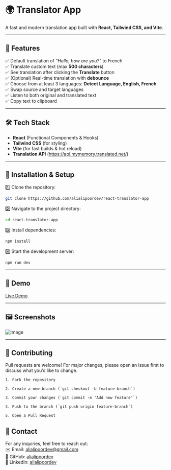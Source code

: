 # 🌍 Translator App

A fast and modern translation app built with **React, Tailwind CSS, and Vite**.

---

## 🚀 Features
✅ Default translation of _"Hello, how are you?"_ to French  
✅ Translate custom text (max **500 characters**)  
✅ See translation after clicking the **Translate** button  
✅ (Optional) Real-time translation with **debounce**  
✅ Choose from at least 3 languages: **Detect Language, English, French**  
✅ Swap source and target languages  
✅ Listen to both original and translated text  
✅ Copy text to clipboard  

---

## 🛠️ Tech Stack
- **React** (Functional Components & Hooks)
- **Tailwind CSS** (for styling)
- **Vite** (for fast builds & hot reload)
- **Translation API** (https://api.mymemory.translated.net/)

---

## 📌 Installation & Setup

1️⃣ Clone the repository:
```bash
git clone https://github.com/alialipoordev/react-translator-app
```

2️⃣ Navigate to the project directory:
```bash
cd react-translator-app
```

3️⃣ Install dependencies:
```bash
npm install
```

4️⃣ Start the development server:
```bash
npm run dev
```

---

## 🎥 Demo
[Live Demo](https://react-translator-app-two.vercel.app/)

---

## 🖼️ Screenshots
![Image](https://github.com/user-attachments/assets/ea944c7a-62c4-4160-bb92-d3e6837c2c54)

---

## 🙌 Contributing
Pull requests are welcome! For major changes, please open an issue first to discuss what you’d like to change.

```
1. Fork the repository
```
```
2. Create a new branch (`git checkout -b feature-branch`)
```
```
3. Commit your changes (`git commit -m 'Add new feature'`)
```
```
4. Push to the branch (`git push origin feature-branch`)
```
```
5. Open a Pull Request
 ```

## 📧 Contact
For any inquiries, feel free to reach out:  
✉️ Email: alialipoordev@gmail.com  
🐙 GitHub: [alialipoordev](https://github.com/alialipoordev)  
🚀 LinkedIn: [alialipoordev](https://www.linkedin.com/in/alialipoordev/)
